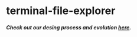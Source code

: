 # terminal-file-explorer

##### Check out our desing process and evolution [here](https://github.com/exploterm/terminal-file-explorer/tree/main/designs).
